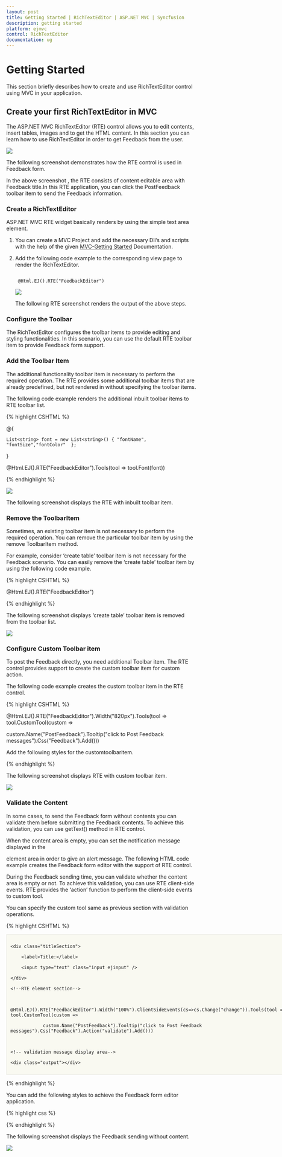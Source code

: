 ```yaml
---
layout: post
title: Getting Started | RichTextEditor | ASP.NET MVC | Syncfusion
description: getting started
platform: ejmvc
control: RichTextEditor
documentation: ug
---
```


# Getting Started

This section briefly describes how to create and use RichTextEditor control using MVC in your application.

## Create your first RichTextEditor in MVC

The ASP.NET MVC RichTextEditor (RTE) control allows you to edit contents, insert tables, images and to get the HTML content. In this section you can learn how to use RichTextEditor in order to get Feedback from the user. 

![](Getting-Started_images/Getting-Started_img1.png)

The following screenshot demonstrates how the RTE control is used in Feedback form.

In the above screenshot , the RTE consists of content editable area with Feedback title.In this RTE application, you can click the PostFeedback toolbar item to send the Feedback information.

### Create a RichTextEditor 

ASP.NET MVC RTE widget basically renders by using the simple text area element. 

1. You can create a MVC Project and add the necessary Dll’s and scripts with the help of the given [MVC-Getting Started](http://docs.syncfusion.com/aspnetmvc/richtexteditor/getting-started) Documentation.
2. Add the following code example to the corresponding view page to render the RichTextEditor.

   ~~~ cshtml

	@Html.EJ().RTE("FeedbackEditor")

   ~~~
   

	![](Getting-Started_images/Getting-Started_img2.png)

	The following RTE screenshot renders the output of the above steps.

### Configure the Toolbar

The RichTextEditor configures the toolbar items to provide editing and styling functionalities. In this scenario, you can use the default RTE toolbar item to provide Feedback form support. 

### Add the Toolbar Item

The additional functionality toolbar item is necessary to perform the required operation. The RTE provides some additional toolbar items that are already predefined, but not rendered in without specifying the toolbar items.  

The following code example renders the additional inbuilt toolbar items to RTE toolbar list.


{% highlight CSHTML %}

@{

    List<string> font = new List<string>() { "fontName", "fontSize","fontColor"  };

}

@Html.EJ().RTE("FeedbackEditor").Tools(tool => tool.Font(font)) 

{% endhighlight %}

![](Getting-Started_images/Getting-Started_img3.png)

The following screenshot displays the RTE with inbuilt toolbar item.



### Remove the ToolbarItem

Sometimes, an existing toolbar item is not necessary to perform the required operation. You can remove the particular toolbar item by using the remove ToolbarItem method. 

For example, consider ‘create table’ toolbar item is not necessary for the Feedback scenario. You can easily remove the ‘create table’ toolbar item by using the following code example.



{% highlight CSHTML %}

@Html.EJ().RTE("FeedbackEditor")

<script type="text/javascript">

    var editorObj;

    $(function () {

        $("#FeedbackEditor").ejRTE();

        editorObj = $("#FeedbackEditor").data('ejRTE');

        //remove the create table toolbar item by specifying the create table toolbar id

        editorObj.removeToolbarItem("FeedbackEditorcreateTable");

    });
	
</script>

{% endhighlight %}

The following screenshot displays ‘create table’ toolbar item is removed from the toolbar list.

![](Getting-Started_images/Getting-Started_img4.png)

### Configure Custom Toolbar item

To post the Feedback directly, you need additional Toolbar item. The RTE control provides support to create the custom toolbar item for custom action. 

The following code example creates the custom toolbar item in the RTE control. 

{% highlight CSHTML %}

@Html.EJ().RTE("FeedbackEditor").Width("820px").Tools(tool => tool.CustomTool(custom =>

custom.Name("PostFeedback").Tooltip("click to Post Feedback messages").Css("Feedback").Add()))



Add the following styles for the customtoolbaritem.

<style>

    .Feedback 
	{

        height: 22px;

        width: 100px;

        display: block;

        text-align: center;

        font-weight: bold;    
	
	}

</style> 

{% endhighlight %}

The following screenshot displays RTE with custom toolbar item.

![](Getting-Started_images/Getting-Started_img5.png)

### Validate the Content

In some cases, to send the Feedback form without contents you can validate them before submitting the Feedback contents. To achieve this validation, you can use getText() method in RTE control.

When the content area is empty, you can set the notification message displayed in the <div> element area in order to give an alert message. The following HTML code example creates the Feedback form editor with the support of RTE control.

During the Feedback sending time, you can validate whether the content area is empty or not. To achieve this validation, you can use RTE client-side events. RTE provides the ‘action’ function to perform the client-side events to custom tool.

You can specify the custom tool same as previous section with validation operations.


{% highlight CSHTML %}


<div class="commentSection" style="width: 810px">

	<div class="titleSection">

		<label>Title:</label>

		<input type="text" class="input ejinput" />

	</div>

    <!--RTE element section-->



	@Html.EJ().RTE("FeedbackEditor").Width("100%").ClientSideEvents(cs=>cs.Change("change")).Tools(tool => tool.CustomTool(custom =>

				custom.Name("PostFeedback").Tooltip("click to Post Feedback messages").Css("Feedback").Action("validate").Add()))



	<!-- validation message display area-->

	<div class="output"></div>

</div>

<script type="text/javascript">

	function validate() 
	{

		var editorObj = $("#FeedbackEditor").data('ejRTE');

		if (($.trim(editorObj.getText()).length < 1)) 
		{

			//the content area is empty

			$(".output").html("The Feedback content is empty");

		} 
		else 
		{   //the content area contains information

			$(".output").html("");

			//custom code to send the Feedback form contents 

			alert("The Feedback content has been saved");

		}
	}

</script>

{% endhighlight %}

You can add the following styles to achieve the Feedback form editor application.

{% highlight css %}

<style>

	.commentSection 
	{

		width: 60%;

		background: none repeat scroll 0 0 #f9f9f1;

		border: 1px solid #e9e9e1;

		padding: 10px;

	}



	.titleSection 
	{

		text-indent: 20px;

		float: left;

		padding: 20px 0px;

		width: 100%;

		border: 1px solid #bbbcbb;

	}



	.output 
	{

		height: 20px;

		padding: 5px;

		color: red;

	}



	.titleSection .level 
	{

		margin: 15px 0px 5px 0px;

	}



	.input.ejinput 
	{

		text-indent: 5px;

		height: 24px;

		width: 80%;

		margin-left: 5px;

	}

</style>

{% endhighlight %}

The following screenshot displays the Feedback sending without content.

![](Getting-Started_images/Getting-Started_img6.png)